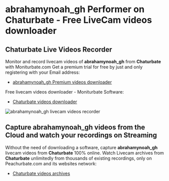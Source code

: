 # abrahamynoah_gh Performer on Chaturbate - Free LiveCam videos downloader

## Chaturbate Live Videos Recorder

Monitor and record livecam videos of **abrahamynoah_gh** from **Chaturbate** with Moniturbate.com
Get a premium trial for free by just and only registering with your Email address:
* [abrahamynoah_gh Premium videos downloader](https://moniturbate.com/request-demo-licence-key.html)

Free livecam videos downloader - Moniturbate Software:
* [Chaturbate videos downloader](https://moniturbate.com/moniturbate-download-software.html)

![abrahamynoah_gh livecam videos recorder](https://peachurnet.com/templates/moniturbate-software.png)


## Capture abrahamynoah_gh videos from the Cloud and watch your recordings on Streaming

Without the need of downloading a software, capture **abrahamynoah_gh** livecam videos from **Chaturbate** 100% online.
Watch Livecam archives from **Chaturbate** unlimitedly from thousands of existing recordings, only on Peachurbate.com and its websites network:
* [Chaturbate videos archives](https://peachurnet.com/)